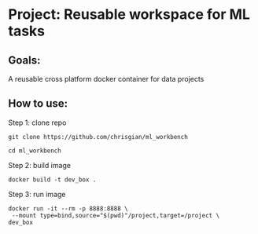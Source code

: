 # Project: Reusable workspace for ML tasks

## Goals:
A reusable cross platform docker container for data projects

## How to use:
Step 1: clone repo
```
git clone https://github.com/chrisgian/ml_workbench

cd ml_workbench
```

Step 2: build image

```
docker build -t dev_box .
```

Step 3: run image

```
docker run -it --rm -p 8888:8888 \
 --mount type=bind,source="$(pwd)"/project,target=/project \
dev_box
```